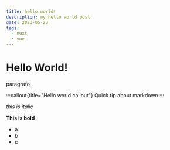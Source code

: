 ```yaml
---
title: hello world!
description: my hello world post
date: 2023-05-23
tags:
  - nuxt
  - vue
---
```



# Hello World!

paragrafo



:::callout{title="Hello world callout"}
Quick tip about markdown
:::


_this is italic_

**This is bold**

- a
- b
- c